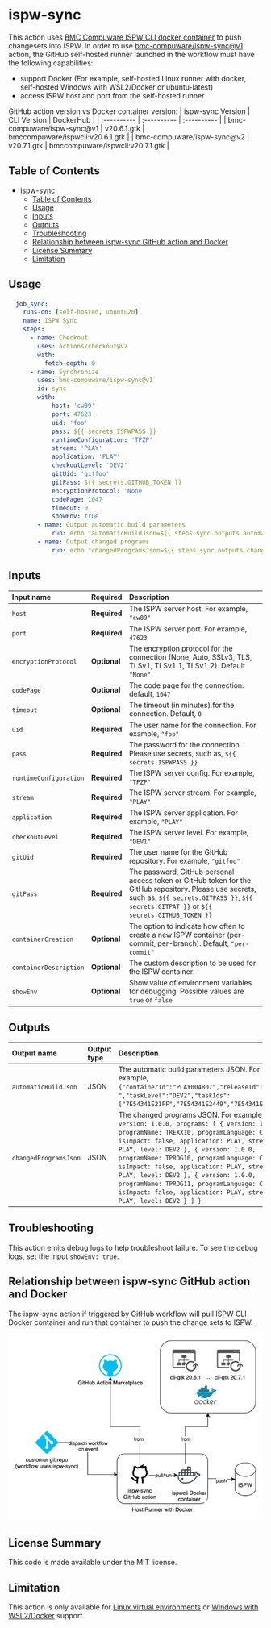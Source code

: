 # ispw-sync

This action uses [BMC Compuware ISPW CLI docker container](https://hub.docker.com/r/bmccompuware/ispwcli) to push changesets into ISPW. In order to use [bmc-compuware/ispw-sync@v1](http://github.com/compuware-ispw/ispw-sync) action, the GitHub self-hosted runner launched in the workflow must have the following capabilities:
* support Docker (For example, self-hosted Linux runner with docker, self-hosted Windows with WSL2/Docker or ubuntu-latest)
* access ISPW host and port from the self-hosted runner

GitHub action version vs Docker container version:
| ispw-sync Version | CLI Version | DockerHub |
| :---------- | :---------- | :---------- |
| bmc-compuware/ispw-sync@v1 | v20.6.1.gtk | bmccompuware/ispwcli:v20.6.1.gtk |
| bmc-compuware/ispw-sync@v2 | v20.7.1.gtk | bmccompuware/ispwcli:v20.7.1.gtk |

## Table of Contents
<!-- toc -->

- [ispw-sync](#ispw-sync)
  - [Table of Contents](#table-of-contents)
  - [Usage](#usage)
  - [Inputs](#inputs)
  - [Outputs](#outputs)
  - [Troubleshooting](#troubleshooting)
  - [Relationship between ispw-sync GitHub action and Docker](#relationship-between-ispw-sync-github-action-and-docker)
  - [License Summary](#license-summary)
  - [Limitation](#limitation)

<!-- tocstop -->


## Usage

```yaml
  job_sync:
    runs-on: [self-hosted, ubuntu20]
    name: ISPW Sync
    steps:
      - name: Checkout
        uses: actions/checkout@v2
        with:
          fetch-depth: 0
      - name: Synchronize
        uses: bmc-compuware/ispw-sync@v1
        id: sync
        with:
            host: 'cw09'
            port: 47623
            uid: 'foo'
            pass: ${{ secrets.ISPWPASS }}
            runtimeConfiguration: 'TPZP'
            stream: 'PLAY'
            application: 'PLAY'
            checkoutLevel: 'DEV2'
            gitUid: 'gitfoo'
            gitPass: ${{ secrets.GITHUB_TOKEN }}
            encryptionProtocol: 'None'
            codePage: 1047
            timeout: 0
            showEnv: true
        - name: Output automatic build parameters
            run: echo "automaticBuildJson=${{ steps.sync.outputs.automaticBuildJson }}"
        - name: Output changed programs
            run: echo "changedProgramsJson=${{ steps.sync.outputs.changedProgramsJson }}"
```


## Inputs

| Input name | Required | Description |
| :--------- | :------- | :---------- |
| `host` | **Required** | The ISPW server host. For example, `"cw09"` |
| `port` | **Required** | The ISPW server port. For example, `47623` |
| `encryptionProtocol` | **Optional** | The encryption protocol for the connection (None, Auto, SSLv3, TLS, TLSv1, TLSv1.1, TLSv1.2). Default `"None"`
| `codePage` | **Optional** | The code page for the connection. default, `1047` |
| `timeout` | **Optional** | The timeout (in minutes) for the connection. Default, `0` |
| `uid` | **Required** | The user name for the connection. For example, `"foo"` |
| `pass` | **Required** | The password for the connection. Please use secrets, such as, `${{ secrets.ISPWPASS }}` |
| `runtimeConfiguration` | **Required** | The ISPW server config. For example, `"TPZP"` |
| `stream` | **Required** | The ISPW server stream. For example, `"PLAY"` |
| `application` | **Required** | The ISPW server application. For example, `"PLAY"` |
| `checkoutLevel` | **Required** | The ISPW server level. For example, `"DEV1"` |
| `gitUid` | **Required** | The user name for the GitHub repository. For example, `"gitfoo"` |
| `gitPass` | **Required** | The password, GitHub personal access token or GitHub token for the GitHub repository. Please use secrets, such as, `${{ secrets.GITPASS }}`, `${{ secrets.GITPAT }}` or `${{ secrets.GITHUB_TOKEN }}` |
| `containerCreation` | **Optional** | The option to indicate how often to create a new ISPW container (per-commit, per-branch). Default, `"per-commit"` |
| `containerDescription` | **Optional** | The custom description to be used for the ISPW container. |
| `showEnv` | **Optional** | Show value of environment variables for debugging. Possible values are `true` or `false` |



## Outputs

| Output name | Output type | Description |
| :---------- | :---------- | :---------- |
| `automaticBuildJson` | JSON | The automatic build parameters JSON. For example, `{"containerId":"PLAY004807","releaseId":" ","taskLevel":"DEV2","taskIds":["7E54341E21FF","7E54341E2449","7E54341E2610"]}`|
| `changedProgramsJson` | JSON | The changed programs JSON. For example, `{ version: 1.0.0, programs: [ { version: 1.0.0, programName: TREXX10, programLanguage: CLST, isImpact: false, application: PLAY, stream: PLAY, level: DEV2 }, { version: 1.0.0, programName: TPROG10, programLanguage: COB, isImpact: false, application: PLAY, stream: PLAY, level: DEV2 }, { version: 1.0.0, programName: TPROG11, programLanguage: COB, isImpact: false, application: PLAY, stream: PLAY, level: DEV2 } ] }`|

## Troubleshooting

This action emits debug logs to help troubleshoot failure. To see the debug logs, set the input `showEnv: true`.

## Relationship between ispw-sync GitHub action and Docker

The ispw-sync action if triggered by GitHub workflow will pull ISPW CLI Docker container and run that container to push the change sets to ISPW.

![ispw-sync explained](media/ispw-sync-explained.png)

## License Summary

This code is made available under the MIT license.


## Limitation

This action is only available for [Linux virtual environments](https://help.github.com/en/articles/virtual-environments-for-github-actions#supported-virtual-environments-and-hardware-resources) or [Windows with WSL2/Docker](https://docs.docker.com/docker-for-windows/wsl/) support.
